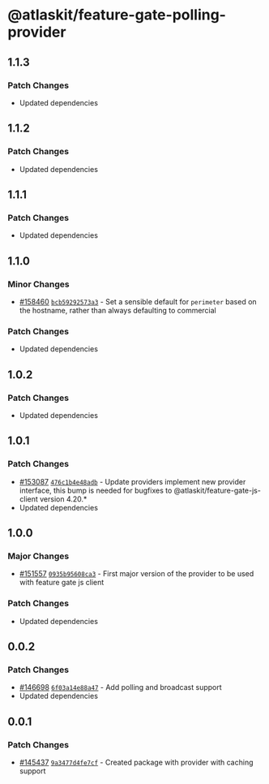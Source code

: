 # @atlaskit/feature-gate-polling-provider

## 1.1.3

### Patch Changes

- Updated dependencies

## 1.1.2

### Patch Changes

- Updated dependencies

## 1.1.1

### Patch Changes

- Updated dependencies

## 1.1.0

### Minor Changes

- [#158460](https://stash.atlassian.com/projects/CONFCLOUD/repos/confluence-frontend/pull-requests/158460)
  [`bcb59292573a3`](https://stash.atlassian.com/projects/CONFCLOUD/repos/confluence-frontend/commits/bcb59292573a3) -
  Set a sensible default for `perimeter` based on the hostname, rather than always defaulting to
  commercial

### Patch Changes

- Updated dependencies

## 1.0.2

### Patch Changes

- Updated dependencies

## 1.0.1

### Patch Changes

- [#153087](https://stash.atlassian.com/projects/CONFCLOUD/repos/confluence-frontend/pull-requests/153087)
  [`476c1b4e48adb`](https://stash.atlassian.com/projects/CONFCLOUD/repos/confluence-frontend/commits/476c1b4e48adb) -
  Update providers implement new provider interface, this bump is needed for bugfixes to
  @atlaskit/feature-gate-js-client version 4.20.\*
- Updated dependencies

## 1.0.0

### Major Changes

- [#151557](https://stash.atlassian.com/projects/CONFCLOUD/repos/confluence-frontend/pull-requests/151557)
  [`0935b95608ca3`](https://stash.atlassian.com/projects/CONFCLOUD/repos/confluence-frontend/commits/0935b95608ca3) -
  First major version of the provider to be used with feature gate js client

### Patch Changes

- Updated dependencies

## 0.0.2

### Patch Changes

- [#146698](https://stash.atlassian.com/projects/CONFCLOUD/repos/confluence-frontend/pull-requests/146698)
  [`6f03a14e88a47`](https://stash.atlassian.com/projects/CONFCLOUD/repos/confluence-frontend/commits/6f03a14e88a47) -
  Add polling and broadcast support
- Updated dependencies

## 0.0.1

### Patch Changes

- [#145437](https://stash.atlassian.com/projects/CONFCLOUD/repos/confluence-frontend/pull-requests/145437)
  [`9a3477d4fe7cf`](https://stash.atlassian.com/projects/CONFCLOUD/repos/confluence-frontend/commits/9a3477d4fe7cf) -
  Created package with provider with caching support
